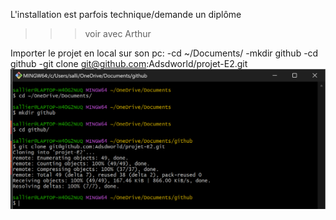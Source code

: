 L'installation est parfois technique/demande un diplôme
>>>voir avec Arthur

Importer le projet en local sur son pc:
    -cd ~/Documents/
    -mkdir github
    -cd github
    -git clone git@github.com:Adsdworld/projet-E2.git
    ![Alt text](/IMAGES/GITHUB/installation.png)